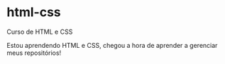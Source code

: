 # html-css
 Curso de HTML e CSS

Estou aprendendo HTML e CSS, chegou a hora de aprender a gerenciar meus repositórios!